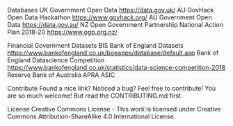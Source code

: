 


Databases
UK Government Open Data https://data.gov.uk/
AU GovHack Open Data Hackathon https://www.govhack.org/
AU Government Open Data https://data.gov.au/
NZ Open Government Partnership National Action Plan 2018-20 https://www.ogp.org.nz/

Financial Government Datasets
BIS 
Bank of England Datasets https://www.bankofengland.co.uk/boeapps/database/default.asp
Bank of England Datascience Competition https://www.bankofengland.co.uk/statistics/data-science-competition-2018
Reserve Bank of Australia
APRA 
ASIC

Contribute
Found a nice link? Noticed a bug? Feel free to contribute! You are so much welcome! But read the CONTRIBUTING.md first.

License
Creative Commons License - This work is licensed under Creative Commons Attribution-ShareAlike 4.0 International License.
